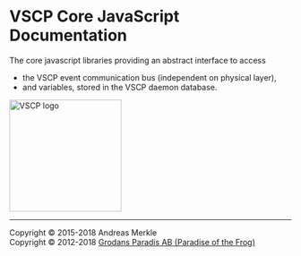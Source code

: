 # VSCP Core JavaScript Documentation

The core javascript libraries providing an abstract interface to access
* the VSCP event communication bus (independent on physical layer),
* and variables, stored in the VSCP daemon database.

<img src="http://vscp.org/images/logo.png" width="200px" alt="VSCP logo">

<hr>
Copyright &copy; 2015-2018 Andreas Merkle <vscp@blue-andi.de><br />
Copyright &copy; 2012-2018 <a href="http://www.grodansparadis.com">Grodans Paradis AB (Paradise of the Frog)</a>
